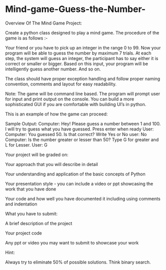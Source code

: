 # Mind-game-Guess-the-Number-
Overview Of The Mind Game Project:



Create a python class designed to play a mind game. The procedure of the game is as follows :-



Your friend or you have to pick up an integer in the range 0 to 99. Now your program will be able to guess the number by maximum 7 trials. At each step, the system will guess an integer, the participant has to say either it is correct or smaller or bigger. Based on this input, your program will be intelligently guess another number. And so on.



The class should have proper exception handling and follow proper naming convention, comments and layout for easy readability.



Note: The game will be command line based. The program will prompt user for input and print output on the console. You can build a more sophisticated GUI if you are comfortable with building UI’s in python. 



This is an example of how the game can proceed:



Sample Output: 
Computer: Hey! Please guess a number between 1 and 100. I will try to guess what you have guessed. Press enter when ready
User:<Enter>
Computer: You guessed 50. Is that correct? Write Yes or No
user: No
Computer: Is the number greater or lesser than 50? Type G for greater and L for Lesser.
User: G





Your project will be graded on:

Your approach that you will describe in detail

Your understanding and application of the basic concepts of Python 

Your presentation style - you can include a video or ppt showcasing the work that you have done

Your code and how well you have documented it including using comments and indentation



What you have to submit:

A brief description of the project

Your project code

Any ppt or video you may want to submit to showcase your work 



Hint:

Always try to eliminate 50% of possible solutions. Think binary search.


